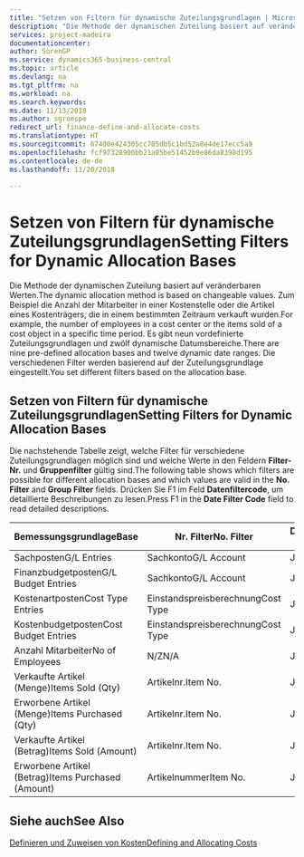 ```yaml
---
title: "Setzen von Filtern für dynamische Zuteilungsgrundlagen | Microsoft Docs"
description: "Die Methode der dynamischen Zuteilung basiert auf veränderbaren Werten. Zum Beispiel die Anzahl der Mitarbeiter in einer Kostenstelle oder die Artikel eines Kostenträgers, die in einem bestimmten Zeitraum verkauft wurden. Es gibt neun vordefinierte Zuteilungsgrundlagen und zwölf dynamische Datumsbereiche. Die verschiedenen Filter werden basierend auf der Zuteilungsgrundlage eingestellt."
services: project-madeira
documentationcenter: 
author: SorenGP
ms.service: dynamics365-business-central
ms.topic: article
ms.devlang: na
ms.tgt_pltfrm: na
ms.workload: na
ms.search.keywords: 
ms.date: 11/13/2018
ms.author: sgroespe
redirect_url: finance-define-and-allocate-costs
ms.translationtype: HT
ms.sourcegitcommit: 67400e424305cc705db5c1bd52a8e4de17ecc5a9
ms.openlocfilehash: fcf97328900bb21a85be51452b9e86da8398d195
ms.contentlocale: de-de
ms.lasthandoff: 11/20/2018

---
```

# <a name="setting-filters-for-dynamic-allocation-bases"></a><span data-ttu-id="baef4-106">Setzen von Filtern für dynamische Zuteilungsgrundlagen</span><span class="sxs-lookup"><span data-stu-id="baef4-106">Setting Filters for Dynamic Allocation Bases</span></span>
<span data-ttu-id="baef4-107">Die Methode der dynamischen Zuteilung basiert auf veränderbaren Werten.</span><span class="sxs-lookup"><span data-stu-id="baef4-107">The dynamic allocation method is based on changeable values.</span></span> <span data-ttu-id="baef4-108">Zum Beispiel die Anzahl der Mitarbeiter in einer Kostenstelle oder die Artikel eines Kostenträgers, die in einem bestimmten Zeitraum verkauft wurden.</span><span class="sxs-lookup"><span data-stu-id="baef4-108">For example, the number of employees in a cost center or the items sold of a cost object in a specific time period.</span></span> <span data-ttu-id="baef4-109">Es gibt neun vordefinierte Zuteilungsgrundlagen und zwölf dynamische Datumsbereiche.</span><span class="sxs-lookup"><span data-stu-id="baef4-109">There are nine pre-defined allocation bases and twelve dynamic date ranges.</span></span> <span data-ttu-id="baef4-110">Die verschiedenen Filter werden basierend auf der Zuteilungsgrundlage eingestellt.</span><span class="sxs-lookup"><span data-stu-id="baef4-110">You set different filters based on the allocation base.</span></span>  

## <a name="setting-filters-for-dynamic-allocation-bases"></a><span data-ttu-id="baef4-111">Setzen von Filtern für dynamische Zuteilungsgrundlagen</span><span class="sxs-lookup"><span data-stu-id="baef4-111">Setting Filters for Dynamic Allocation Bases</span></span>  
 <span data-ttu-id="baef4-112">Die nachstehende Tabelle zeigt, welche Filter für verschiedene Zuteilungsgrundlagen möglich sind und welche Werte in den Feldern **Filter-Nr.** und **Gruppenfilter** gültig sind.</span><span class="sxs-lookup"><span data-stu-id="baef4-112">The following table shows which filters are possible for different allocation bases and which values are valid in the **No. Filter** and **Group Filter** fields.</span></span> <span data-ttu-id="baef4-113">Drücken Sie F1 im Feld **Datenfiltercode**, um detaillierte Beschreibungen zu lesen.</span><span class="sxs-lookup"><span data-stu-id="baef4-113">Press F1 in the **Date Filter Code** field to read detailed descriptions.</span></span>  

|<span data-ttu-id="baef4-114">**Bemessungsgrundlage**</span><span class="sxs-lookup"><span data-stu-id="baef4-114">**Base**</span></span>|<span data-ttu-id="baef4-115">**Nr. Filter**</span><span class="sxs-lookup"><span data-stu-id="baef4-115">**No. Filter**</span></span>|<span data-ttu-id="baef4-116">**Datumsfiltercode**</span><span class="sxs-lookup"><span data-stu-id="baef4-116">**Date Filter Code**</span></span>|<span data-ttu-id="baef4-117">**Kostenstellenfilter**</span><span class="sxs-lookup"><span data-stu-id="baef4-117">**Cost Center Filter**</span></span>|<span data-ttu-id="baef4-118">**Kostenträgerfilter**</span><span class="sxs-lookup"><span data-stu-id="baef4-118">**Cost Object Filter**</span></span>|<span data-ttu-id="baef4-119">**Gruppenfilter**</span><span class="sxs-lookup"><span data-stu-id="baef4-119">**Group Filter**</span></span>|  
|--------------|----------------------------------------|----------------------------------------------|------------------------------------------------|------------------------------------------------|------------------------------------------|  
|<span data-ttu-id="baef4-120">Sachposten</span><span class="sxs-lookup"><span data-stu-id="baef4-120">G/L Entries</span></span>|<span data-ttu-id="baef4-121">Sachkonto</span><span class="sxs-lookup"><span data-stu-id="baef4-121">G/L Account</span></span>|<span data-ttu-id="baef4-122">Ja</span><span class="sxs-lookup"><span data-stu-id="baef4-122">Yes</span></span>|<span data-ttu-id="baef4-123">Ja</span><span class="sxs-lookup"><span data-stu-id="baef4-123">Yes</span></span>|<span data-ttu-id="baef4-124">Ja</span><span class="sxs-lookup"><span data-stu-id="baef4-124">Yes</span></span>|<span data-ttu-id="baef4-125">N/Z</span><span class="sxs-lookup"><span data-stu-id="baef4-125">N/A</span></span>|  
|<span data-ttu-id="baef4-126">Finanzbudgetposten</span><span class="sxs-lookup"><span data-stu-id="baef4-126">G/L Budget Entries</span></span>|<span data-ttu-id="baef4-127">Sachkonto</span><span class="sxs-lookup"><span data-stu-id="baef4-127">G/L Account</span></span>|<span data-ttu-id="baef4-128">Ja</span><span class="sxs-lookup"><span data-stu-id="baef4-128">Yes</span></span>|<span data-ttu-id="baef4-129">Ja</span><span class="sxs-lookup"><span data-stu-id="baef4-129">Yes</span></span>|<span data-ttu-id="baef4-130">Ja</span><span class="sxs-lookup"><span data-stu-id="baef4-130">Yes</span></span>|<span data-ttu-id="baef4-131">Finanzbudgetname</span><span class="sxs-lookup"><span data-stu-id="baef4-131">G/L Budget Name</span></span>|  
|<span data-ttu-id="baef4-132">Kostenartposten</span><span class="sxs-lookup"><span data-stu-id="baef4-132">Cost Type Entries</span></span>|<span data-ttu-id="baef4-133">Einstandspreisberechnung</span><span class="sxs-lookup"><span data-stu-id="baef4-133">Cost Type</span></span>|<span data-ttu-id="baef4-134">Ja</span><span class="sxs-lookup"><span data-stu-id="baef4-134">Yes</span></span>|<span data-ttu-id="baef4-135">Ja</span><span class="sxs-lookup"><span data-stu-id="baef4-135">Yes</span></span>|<span data-ttu-id="baef4-136">Ja</span><span class="sxs-lookup"><span data-stu-id="baef4-136">Yes</span></span>|<span data-ttu-id="baef4-137">N/Z</span><span class="sxs-lookup"><span data-stu-id="baef4-137">N/A</span></span>|  
|<span data-ttu-id="baef4-138">Kostenbudgetposten</span><span class="sxs-lookup"><span data-stu-id="baef4-138">Cost Budget Entries</span></span>|<span data-ttu-id="baef4-139">Einstandspreisberechnung</span><span class="sxs-lookup"><span data-stu-id="baef4-139">Cost Type</span></span>|<span data-ttu-id="baef4-140">Ja</span><span class="sxs-lookup"><span data-stu-id="baef4-140">Yes</span></span>|<span data-ttu-id="baef4-141">Ja</span><span class="sxs-lookup"><span data-stu-id="baef4-141">Yes</span></span>|<span data-ttu-id="baef4-142">Ja</span><span class="sxs-lookup"><span data-stu-id="baef4-142">Yes</span></span>|<span data-ttu-id="baef4-143">Budgetname</span><span class="sxs-lookup"><span data-stu-id="baef4-143">Budget Name</span></span>|  
|<span data-ttu-id="baef4-144">Anzahl Mitarbeiter</span><span class="sxs-lookup"><span data-stu-id="baef4-144">No of Employees</span></span>|<span data-ttu-id="baef4-145">N/Z</span><span class="sxs-lookup"><span data-stu-id="baef4-145">N/A</span></span>|<span data-ttu-id="baef4-146">Ja</span><span class="sxs-lookup"><span data-stu-id="baef4-146">Yes</span></span>|<span data-ttu-id="baef4-147">Ja</span><span class="sxs-lookup"><span data-stu-id="baef4-147">Yes</span></span>|<span data-ttu-id="baef4-148">Ja</span><span class="sxs-lookup"><span data-stu-id="baef4-148">Yes</span></span>|<span data-ttu-id="baef4-149">N/Z</span><span class="sxs-lookup"><span data-stu-id="baef4-149">N/A</span></span>|  
|<span data-ttu-id="baef4-150">Verkaufte Artikel (Menge)</span><span class="sxs-lookup"><span data-stu-id="baef4-150">Items Sold (Qty)</span></span>|<span data-ttu-id="baef4-151">Artikelnr.</span><span class="sxs-lookup"><span data-stu-id="baef4-151">Item No.</span></span>|<span data-ttu-id="baef4-152">Ja</span><span class="sxs-lookup"><span data-stu-id="baef4-152">Yes</span></span>|<span data-ttu-id="baef4-153">Ja</span><span class="sxs-lookup"><span data-stu-id="baef4-153">Yes</span></span>|<span data-ttu-id="baef4-154">Ja</span><span class="sxs-lookup"><span data-stu-id="baef4-154">Yes</span></span>|<span data-ttu-id="baef4-155">Lagerbuchungsgruppe</span><span class="sxs-lookup"><span data-stu-id="baef4-155">Inventory Posting Group</span></span>|  
|<span data-ttu-id="baef4-156">Erworbene Artikel (Menge)</span><span class="sxs-lookup"><span data-stu-id="baef4-156">Items Purchased (Qty)</span></span>|<span data-ttu-id="baef4-157">Artikelnr.</span><span class="sxs-lookup"><span data-stu-id="baef4-157">Item No.</span></span>|<span data-ttu-id="baef4-158">Ja</span><span class="sxs-lookup"><span data-stu-id="baef4-158">Yes</span></span>|<span data-ttu-id="baef4-159">Ja</span><span class="sxs-lookup"><span data-stu-id="baef4-159">Yes</span></span>|<span data-ttu-id="baef4-160">Ja</span><span class="sxs-lookup"><span data-stu-id="baef4-160">Yes</span></span>|<span data-ttu-id="baef4-161">Lagerbuchungsgruppe</span><span class="sxs-lookup"><span data-stu-id="baef4-161">Inventory Posting Group</span></span>|  
|<span data-ttu-id="baef4-162">Verkaufte Artikel (Betrag)</span><span class="sxs-lookup"><span data-stu-id="baef4-162">Items Sold (Amount)</span></span>|<span data-ttu-id="baef4-163">Artikelnr.</span><span class="sxs-lookup"><span data-stu-id="baef4-163">Item No.</span></span>|<span data-ttu-id="baef4-164">Ja</span><span class="sxs-lookup"><span data-stu-id="baef4-164">Yes</span></span>|<span data-ttu-id="baef4-165">Ja</span><span class="sxs-lookup"><span data-stu-id="baef4-165">Yes</span></span>|<span data-ttu-id="baef4-166">Ja</span><span class="sxs-lookup"><span data-stu-id="baef4-166">Yes</span></span>|<span data-ttu-id="baef4-167">Lagerbuchungsgruppe</span><span class="sxs-lookup"><span data-stu-id="baef4-167">Inventory Posting Group</span></span>|  
|<span data-ttu-id="baef4-168">Erworbene Artikel (Betrag)</span><span class="sxs-lookup"><span data-stu-id="baef4-168">Items Purchased (Amount)</span></span>|<span data-ttu-id="baef4-169">Artikelnummer</span><span class="sxs-lookup"><span data-stu-id="baef4-169">Item No.</span></span>|<span data-ttu-id="baef4-170">Ja</span><span class="sxs-lookup"><span data-stu-id="baef4-170">Yes</span></span>|<span data-ttu-id="baef4-171">Ja</span><span class="sxs-lookup"><span data-stu-id="baef4-171">Yes</span></span>|<span data-ttu-id="baef4-172">Ja</span><span class="sxs-lookup"><span data-stu-id="baef4-172">Yes</span></span>|<span data-ttu-id="baef4-173">Lagerbuchungsgruppe</span><span class="sxs-lookup"><span data-stu-id="baef4-173">Inventory Posting Group</span></span>|  

## <a name="see-also"></a><span data-ttu-id="baef4-174">Siehe auch</span><span class="sxs-lookup"><span data-stu-id="baef4-174">See Also</span></span>  
[<span data-ttu-id="baef4-175">Definieren und Zuweisen von Kosten</span><span class="sxs-lookup"><span data-stu-id="baef4-175">Defining and Allocating Costs</span></span>](finance-define-and-allocate-costs.md)

